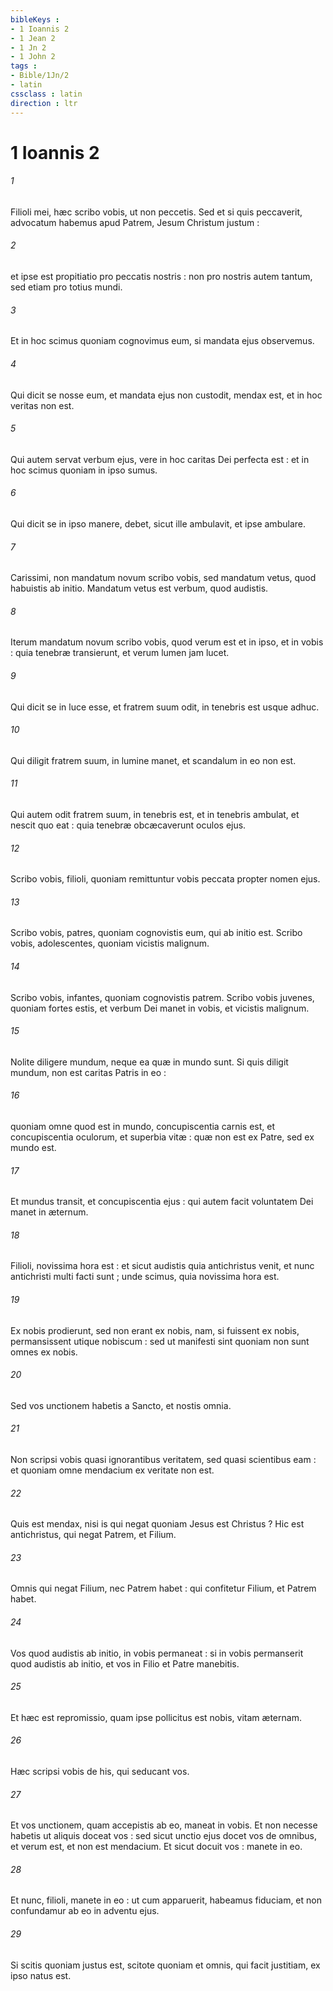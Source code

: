 ```yaml
---
bibleKeys : 
- 1 Ioannis 2
- 1 Jean 2
- 1 Jn 2
- 1 John 2
tags : 
- Bible/1Jn/2
- latin
cssclass : latin
direction : ltr
---
```


# 1 Ioannis 2

###### 1
Filioli mei, hæc scribo vobis, ut non peccetis. Sed et si quis peccaverit, advocatum habemus apud Patrem, Jesum Christum justum :
###### 2
et ipse est propitiatio pro peccatis nostris : non pro nostris autem tantum, sed etiam pro totius mundi.
###### 3
Et in hoc scimus quoniam cognovimus eum, si mandata ejus observemus.
###### 4
Qui dicit se nosse eum, et mandata ejus non custodit, mendax est, et in hoc veritas non est.
###### 5
Qui autem servat verbum ejus, vere in hoc caritas Dei perfecta est : et in hoc scimus quoniam in ipso sumus.
###### 6
Qui dicit se in ipso manere, debet, sicut ille ambulavit, et ipse ambulare.
###### 7
Carissimi, non mandatum novum scribo vobis, sed mandatum vetus, quod habuistis ab initio. Mandatum vetus est verbum, quod audistis.
###### 8
Iterum mandatum novum scribo vobis, quod verum est et in ipso, et in vobis : quia tenebræ transierunt, et verum lumen jam lucet.
###### 9
Qui dicit se in luce esse, et fratrem suum odit, in tenebris est usque adhuc.
###### 10
Qui diligit fratrem suum, in lumine manet, et scandalum in eo non est.
###### 11
Qui autem odit fratrem suum, in tenebris est, et in tenebris ambulat, et nescit quo eat : quia tenebræ obcæcaverunt oculos ejus.
###### 12
Scribo vobis, filioli, quoniam remittuntur vobis peccata propter nomen ejus.
###### 13
Scribo vobis, patres, quoniam cognovistis eum, qui ab initio est. Scribo vobis, adolescentes, quoniam vicistis malignum.
###### 14
Scribo vobis, infantes, quoniam cognovistis patrem. Scribo vobis juvenes, quoniam fortes estis, et verbum Dei manet in vobis, et vicistis malignum.
###### 15
Nolite diligere mundum, neque ea quæ in mundo sunt. Si quis diligit mundum, non est caritas Patris in eo :
###### 16
quoniam omne quod est in mundo, concupiscentia carnis est, et concupiscentia oculorum, et superbia vitæ : quæ non est ex Patre, sed ex mundo est.
###### 17
Et mundus transit, et concupiscentia ejus : qui autem facit voluntatem Dei manet in æternum.
###### 18
Filioli, novissima hora est : et sicut audistis quia antichristus venit, et nunc antichristi multi facti sunt ; unde scimus, quia novissima hora est.
###### 19
Ex nobis prodierunt, sed non erant ex nobis, nam, si fuissent ex nobis, permansissent utique nobiscum : sed ut manifesti sint quoniam non sunt omnes ex nobis.
###### 20
Sed vos unctionem habetis a Sancto, et nostis omnia.
###### 21
Non scripsi vobis quasi ignorantibus veritatem, sed quasi scientibus eam : et quoniam omne mendacium ex veritate non est.
###### 22
Quis est mendax, nisi is qui negat quoniam Jesus est Christus ? Hic est antichristus, qui negat Patrem, et Filium.
###### 23
Omnis qui negat Filium, nec Patrem habet : qui confitetur Filium, et Patrem habet.
###### 24
Vos quod audistis ab initio, in vobis permaneat : si in vobis permanserit quod audistis ab initio, et vos in Filio et Patre manebitis.
###### 25
Et hæc est repromissio, quam ipse pollicitus est nobis, vitam æternam.
###### 26
Hæc scripsi vobis de his, qui seducant vos.
###### 27
Et vos unctionem, quam accepistis ab eo, maneat in vobis. Et non necesse habetis ut aliquis doceat vos : sed sicut unctio ejus docet vos de omnibus, et verum est, et non est mendacium. Et sicut docuit vos : manete in eo.
###### 28
Et nunc, filioli, manete in eo : ut cum apparuerit, habeamus fiduciam, et non confundamur ab eo in adventu ejus.
###### 29
Si scitis quoniam justus est, scitote quoniam et omnis, qui facit justitiam, ex ipso natus est.

